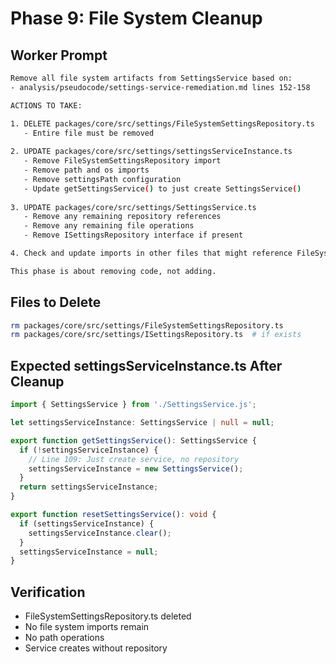# Phase 9: File System Cleanup

## Worker Prompt

```bash
Remove all file system artifacts from SettingsService based on:
- analysis/pseudocode/settings-service-remediation.md lines 152-158

ACTIONS TO TAKE:

1. DELETE packages/core/src/settings/FileSystemSettingsRepository.ts
   - Entire file must be removed
   
2. UPDATE packages/core/src/settings/settingsServiceInstance.ts
   - Remove FileSystemSettingsRepository import
   - Remove path and os imports
   - Remove settingsPath configuration
   - Update getSettingsService() to just create SettingsService()
   
3. UPDATE packages/core/src/settings/SettingsService.ts
   - Remove any remaining repository references
   - Remove any remaining file operations
   - Remove ISettingsRepository interface if present

4. Check and update imports in other files that might reference FileSystemSettingsRepository

This phase is about removing code, not adding.
```

## Files to Delete

```bash
rm packages/core/src/settings/FileSystemSettingsRepository.ts
rm packages/core/src/settings/ISettingsRepository.ts  # if exists
```

## Expected settingsServiceInstance.ts After Cleanup

```typescript
import { SettingsService } from './SettingsService.js';

let settingsServiceInstance: SettingsService | null = null;

export function getSettingsService(): SettingsService {
  if (!settingsServiceInstance) {
    // Line 109: Just create service, no repository
    settingsServiceInstance = new SettingsService();
  }
  return settingsServiceInstance;
}

export function resetSettingsService(): void {
  if (settingsServiceInstance) {
    settingsServiceInstance.clear();
  }
  settingsServiceInstance = null;
}
```

## Verification

- FileSystemSettingsRepository.ts deleted
- No file system imports remain
- No path operations
- Service creates without repository